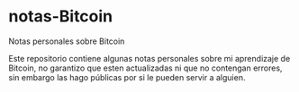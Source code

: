 # notas-Bitcoin
Notas personales sobre Bitcoin

Este repositorio contiene algunas notas personales sobre mi aprendizaje de Bitcoin, no garantizo que esten actualizadas ni que no contengan errores, sin embargo las hago públicas por si le pueden servir a alguien.